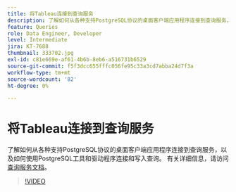 ```yaml
---
title: 将Tableau连接到查询服务
description: 了解如何从各种支持PostgreSQL协议的桌面客户端应用程序连接到查询服务，以及如何使用PostgreSQL工具和驱动程序连接和写入查询。
feature: Queries
role: Data Engineer, Developer
level: Intermediate
jira: KT-7688
thumbnail: 333702.jpg
exl-id: c81e669e-af61-4b6b-8eb6-a516731b6529
source-git-commit: f5f3dcc655fffc056fe95c33a3cd7abba24d7f3a
workflow-type: tm+mt
source-wordcount: '82'
ht-degree: 0%

---
```


# 将Tableau连接到查询服务

了解如何从各种支持PostgreSQL协议的桌面客户端应用程序连接到查询服务，以及如何使用PostgreSQL工具和驱动程序连接和写入查询。 有关详细信息，请访问[查询服务文档](https://experienceleague.adobe.com/zh-hans/docs/experience-platform/query/home)。

>[!VIDEO](https://video.tv.adobe.com/v/3414041?learn=on&enablevpops&captions=chi_hans)
